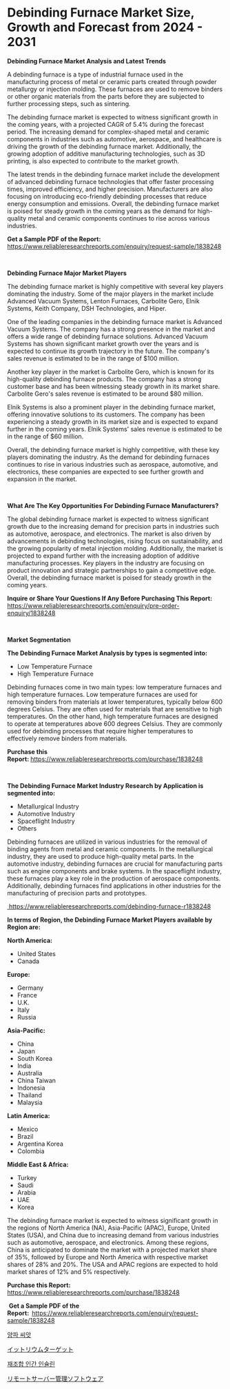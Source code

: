 <p><h1>Debinding Furnace Market Size, Growth and Forecast from 2024 - 2031</h1></p><p><strong>Debinding Furnace Market Analysis and Latest Trends</strong></p>
<p><p>A debinding furnace is a type of industrial furnace used in the manufacturing process of metal or ceramic parts created through powder metallurgy or injection molding. These furnaces are used to remove binders or other organic materials from the parts before they are subjected to further processing steps, such as sintering.</p><p>The debinding furnace market is expected to witness significant growth in the coming years, with a projected CAGR of 5.4% during the forecast period. The increasing demand for complex-shaped metal and ceramic components in industries such as automotive, aerospace, and healthcare is driving the growth of the debinding furnace market. Additionally, the growing adoption of additive manufacturing technologies, such as 3D printing, is also expected to contribute to the market growth.</p><p>The latest trends in the debinding furnace market include the development of advanced debinding furnace technologies that offer faster processing times, improved efficiency, and higher precision. Manufacturers are also focusing on introducing eco-friendly debinding processes that reduce energy consumption and emissions. Overall, the debinding furnace market is poised for steady growth in the coming years as the demand for high-quality metal and ceramic components continues to rise across various industries.</p></p>
<p><strong>Get a Sample PDF of the Report:&nbsp;</strong> <a href="https://www.reliableresearchreports.com/enquiry/request-sample/1838248">https://www.reliableresearchreports.com/enquiry/request-sample/1838248</a></p>
<p>&nbsp;</p>
<p><strong>Debinding Furnace Major Market Players</strong></p>
<p><p>The debinding furnace market is highly competitive with several key players dominating the industry. Some of the major players in the market include Advanced Vacuum Systems, Lenton Furnaces, Carbolite Gero, Elnik Systems, Keith Company, DSH Technologies, and Hiper.</p><p>One of the leading companies in the debinding furnace market is Advanced Vacuum Systems. The company has a strong presence in the market and offers a wide range of debinding furnace solutions. Advanced Vacuum Systems has shown significant market growth over the years and is expected to continue its growth trajectory in the future. The company's sales revenue is estimated to be in the range of $100 million.</p><p>Another key player in the market is Carbolite Gero, which is known for its high-quality debinding furnace products. The company has a strong customer base and has been witnessing steady growth in its market share. Carbolite Gero's sales revenue is estimated to be around $80 million.</p><p>Elnik Systems is also a prominent player in the debinding furnace market, offering innovative solutions to its customers. The company has been experiencing a steady growth in its market size and is expected to expand further in the coming years. Elnik Systems' sales revenue is estimated to be in the range of $60 million.</p><p>Overall, the debinding furnace market is highly competitive, with these key players dominating the industry. As the demand for debinding furnaces continues to rise in various industries such as aerospace, automotive, and electronics, these companies are expected to see further growth and expansion in the market.</p></p>
<p>&nbsp;</p>
<p><strong>What Are The Key Opportunities For Debinding Furnace Manufacturers?</strong></p>
<p><p>The global debinding furnace market is expected to witness significant growth due to the increasing demand for precision parts in industries such as automotive, aerospace, and electronics. The market is also driven by advancements in debinding technologies, rising focus on sustainability, and the growing popularity of metal injection molding. Additionally, the market is projected to expand further with the increasing adoption of additive manufacturing processes. Key players in the industry are focusing on product innovation and strategic partnerships to gain a competitive edge. Overall, the debinding furnace market is poised for steady growth in the coming years.</p></p>
<p><strong>Inquire or Share Your Questions If Any Before Purchasing This Report:</strong> <a href="https://www.reliableresearchreports.com/enquiry/pre-order-enquiry/1838248">https://www.reliableresearchreports.com/enquiry/pre-order-enquiry/1838248</a></p>
<p>&nbsp;</p>
<p><strong>Market Segmentation</strong></p>
<p><strong>The Debinding Furnace Market Analysis by types is segmented into:</strong></p>
<p><ul><li>Low Temperature Furnace</li><li>High Temperature Furnace</li></ul></p>
<p><p>Debinding furnaces come in two main types: low temperature furnaces and high temperature furnaces. Low temperature furnaces are used for removing binders from materials at lower temperatures, typically below 600 degrees Celsius. They are often used for materials that are sensitive to high temperatures. On the other hand, high temperature furnaces are designed to operate at temperatures above 600 degrees Celsius. They are commonly used for debinding processes that require higher temperatures to effectively remove binders from materials.</p></p>
<p><strong>Purchase this Report:&nbsp;</strong><a href="https://www.reliableresearchreports.com/purchase/1838248">https://www.reliableresearchreports.com/purchase/1838248</a></p>
<p>&nbsp;</p>
<p><strong>The Debinding Furnace Market Industry Research by Application is segmented into:</strong></p>
<p><ul><li>Metallurgical Industry</li><li>Automotive Industry</li><li>Spaceflight Industry</li><li>Others</li></ul></p>
<p><p>Debinding furnaces are utilized in various industries for the removal of binding agents from metal and ceramic components. In the metallurgical industry, they are used to produce high-quality metal parts. In the automotive industry, debinding furnaces are crucial for manufacturing parts such as engine components and brake systems. In the spaceflight industry, these furnaces play a key role in the production of aerospace components. Additionally, debinding furnaces find applications in other industries for the manufacturing of precision parts and prototypes.</p></p>
<p><a href="https://www.reliableresearchreports.com/debinding-furnace-r1838248">&nbsp;https://www.reliableresearchreports.com/debinding-furnace-r1838248</a></p>
<p><strong>In terms of Region, the Debinding Furnace Market Players available by Region are:</strong></p>
<p>
    <p> <strong> North America: </strong>
        <ul>
            <li>United States</li>
            <li>Canada</li>
        </ul>
        </p> 
    <p> <strong> Europe: </strong>
        <ul>
            <li>Germany</li>
            <li>France</li>
            <li>U.K.</li>
            <li>Italy</li>
            <li>Russia</li>
        </ul>
        </p> 
    <p> <strong> Asia-Pacific: </strong>
        <ul>
            <li>China</li>
            <li>Japan</li>
            <li>South Korea</li>
            <li>India</li>
            <li>Australia</li>
            <li>China Taiwan</li>
            <li>Indonesia</li>
            <li>Thailand</li>
            <li>Malaysia</li>
        </ul>
        </p> 
    <p> <strong> Latin America: </strong>
        <ul>
            <li>Mexico</li>
            <li>Brazil</li>
            <li>Argentina Korea</li>
            <li>Colombia</li>
        </ul>
        </p> 
    <p> <strong> Middle East & Africa: </strong>
        <ul>
            <li>Turkey</li>
            <li>Saudi</li>
            <li>Arabia</li>
            <li>UAE</li>
            <li>Korea</li>
        </ul>
    </p>
    </p>
<p><p>The debinding furnace market is expected to witness significant growth in the regions of North America (NA), Asia-Pacific (APAC), Europe, United States (USA), and China due to increasing demand from various industries such as automotive, aerospace, and electronics. Among these regions, China is anticipated to dominate the market with a projected market share of 35%, followed by Europe and North America with respective market shares of 28% and 20%. The USA and APAC regions are expected to hold market shares of 12% and 5% respectively.</p></p>
<p><strong>Purchase this Report: </strong><a href="https://www.reliableresearchreports.com/purchase/1838248">https://www.reliableresearchreports.com/purchase/1838248</a></p>
<p>&nbsp;<strong>Get a Sample PDF of the Report:&nbsp;&nbsp;</strong><a href="https://www.reliableresearchreports.com/enquiry/request-sample/1838248">https://www.reliableresearchreports.com/enquiry/request-sample/1838248</a></p>
<p><strong></strong></p>
<p><p><a href="https://medium.com/@dellkoepp03/%EC%96%91%ED%8C%8C%EC%94%A8-%EC%8B%9C%EC%9E%A5-%EB%B3%B4%EA%B3%A0%EC%84%9C%EB%8A%94-%EC%9D%B4-%EC%8B%9C%EC%9E%A5%EC%9D%98-%EC%B5%9C%EC%8B%A0-%EB%8F%99%ED%96%A5%EA%B3%BC-%EC%84%B1%EC%9E%A5-%EA%B8%B0%ED%9A%8C%EB%A5%BC-%EB%B3%B4%EC%97%AC%EC%A4%8D%EB%8B%88%EB%8B%A4-0578ff5bebb4">양파 씨앗</a></p><p><a href="https://medium.com/@carlieshields/%E3%82%A4%E3%83%83%E3%83%88%E3%83%AA%E3%82%A6%E3%83%A0%E3%82%BF%E3%83%BC%E3%82%B2%E3%83%83%E3%83%88%E5%B8%82%E5%A0%B4-%E7%AB%B6%E4%BA%89%E5%88%86%E6%9E%90-%E5%B8%82%E5%A0%B4%E5%8B%95%E5%90%91%E3%81%A82031%E5%B9%B4%E3%81%BE%E3%81%A7%E3%81%AE%E4%BA%88%E6%B8%AC-13238d8087e3">イットリウムターゲット</a></p><p><a href="https://medium.com/@emmettsaynford43546/%EC%9E%AC%EC%A1%B0%ED%95%A9-%EC%9D%B8%EA%B0%84-%EC%9D%B8%EC%8A%90%EB%A6%B0-%EC%8B%9C%EC%9E%A5-%EA%B7%9C%EB%AA%A8-%EC%8B%9C%EC%9E%A5-%EC%A0%84%EB%A7%9D-%EB%B0%8F-%EC%8B%9C%EC%9E%A5-%EC%98%88%EC%B8%A1-2024%EB%85%84%EB%B6%80%ED%84%B0-2031%EB%85%84-6881e8468642">재조합 인간 인슐린</a></p><p><a href="https://medium.com/@jacksonwiza1924/%E3%83%AA%E3%83%A2%E3%83%BC%E3%83%88%E3%82%B5%E3%83%BC%E3%83%90%E3%83%BC%E7%AE%A1%E7%90%86%E3%82%BD%E3%83%95%E3%83%88%E3%82%A6%E3%82%A7%E3%82%A2%E5%B8%82%E5%A0%B4%E8%A6%8F%E6%A8%A1-%E5%B8%82%E5%A0%B4%E5%B1%95%E6%9C%9B%E3%81%A8%E5%B8%82%E5%A0%B4%E4%BA%88%E6%B8%AC-2024%E5%B9%B4%E3%81%8B%E3%82%892031%E5%B9%B4-b5033cba4a08">リモートサーバー管理ソフトウェア</a></p></p>